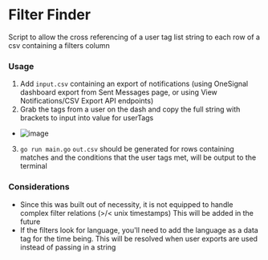 # Filter Finder
Script to allow the cross referencing of a user tag list string to each row of a csv containing a filters column

### Usage
1. Add `input.csv` containing an export of notifications (using OneSignal dashboard export from Sent Messages page, or using View Notifications/CSV Export API endpoints)
2. Grab the tags from a user on the dash and copy the full string with brackets to input into value for userTags
- ![image](https://github.com/dombartenope/filterfinder/assets/56173293/cf775b7e-1d7f-4774-a58a-4ec7f5dfb4c2)
3. `go run main.go`
`out.csv` should be generated for rows containing matches and the conditions that the user tags met, will be output to the terminal

### Considerations
- Since this was built out of necessity, it is not equipped to handle complex filter relations (>/< unix timestamps) This will be added in the future
- If the filters look for language, you'll need to add the language as a data tag for the time being. This will be resolved when user exports are used instead of passing in a string
